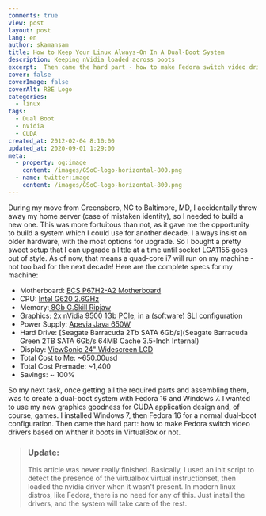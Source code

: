 ```yaml
---
comments: true
view: post
layout: post
lang: en
author: skamansam
title: How to Keep Your Linux Always-On In A Dual-Boot System
description: Keeping nVidia loaded across boots
excerpt:  Then came the hard part - how to make Fedora switch video drivers based on whther it boots in VirtualBox or not.
cover: false
coverImage: false
coverAlt: RBE Logo
categories:
  - linux
tags: 
  - Dual Boot
  - nVidia
  - CUDA
created_at: 2012-02-04 8:10:00
updated_at: 2020-09-01 1:29:00
meta:
  - property: og:image
    content: /images/GSoC-logo-horizontal-800.png
  - name: twitter:image
    content: /images/GSoC-logo-horizontal-800.png
---
```

During my move from Greensboro, NC to Baltimore, MD, I accidentally threw away
my home server (case of mistaken identity), so I needed to build a new one. This
was more fortuitous than not, as it gave me the opportunity to build a system
which I could use for another decade. I always insist on older hardware, with
the most options for upgrade. So I bought a pretty sweet setup that I can
upgrade a little at a time until socket LGA1155 goes out of style. As of now,
that means a quad-core i7 will run on my machine - not too bad for the next
decade! Here are the complete specs for my machine:
* Motherboard: [ECS P67H2-A2 Motherboard](http://www.newegg.com/Product/Product.aspx?Item=N82E16813135283&amp;Tpk=p67h2-a2)
* CPU: [Intel G620 2.6GHz](http://www.newegg.com/Product/Product.aspx?Item=N82E16819116399)
* Memory:[ 8Gb G.Skill Ripjaw](http://www.newegg.com/Product/Product.aspx?Item=N82E16820231311)
* Graphics: [2x nVidia 9500 1Gb PCIe](http://www.newegg.com/Product/Product.aspx?Item=N82E16814162054), in a (software) SLI configuration
* Power Supply: [Apevia Java 650W](http://www.newegg.com/Product/Product.aspx?Item=N82E16817148041)
* Hard Drive: [Seagate Barracuda 2Tb SATA 6Gb/s](Seagate Barracuda Green 2TB SATA 6Gb/s 64MB Cache 3.5-Inch Internal)
* Display: [ViewSonic 24" Widescreen LCD](http://www.amazon.com/gp/product/B004KCPH84/ref=oh_o01_s00_i00_details)
* Total Cost to Me: ~650.00usd
* Total Cost Premade: ~1,400
* Savings: ~ 100%

So my next task, once getting all the required parts and assembling them, was to
create a dual-boot system with Fedora 16 and Windows 7. I wanted to use my new
graphics goodness for CUDA application design and, of course, games. I installed
Windows 7, then Fedora 16 for a normal dual-boot configuration. Then came the
hard part: how to make Fedora switch video drivers based on whther it boots in
VirtualBox or not.

> ### Update:
> This article was never really finished. Basically, I used an init script to detect the presence of the virtualbox virtual instructionset,
> then loaded the nvidia driver when it wasn't present. In modern linux distros, like Fedora, there is no need for any of this. Just install
> the drivers, and the system will take care of the rest.

